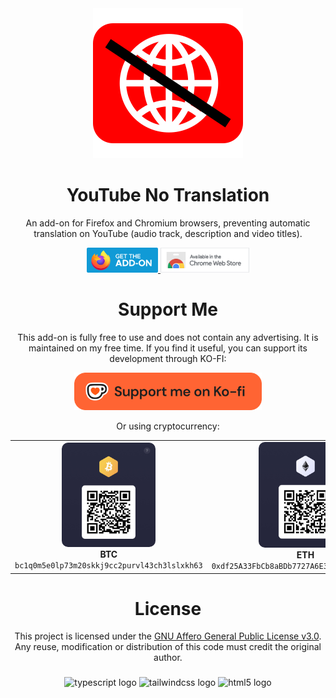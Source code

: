 <div align="center">
  <a href="https://addons.mozilla.org/firefox/addon/youtube-no-translation/" target="_blank">
    <img src="./assets/icons/icon.svg" alt="Project description"/>

  </a>
</div>

###

<h1 align="center">YouTube No Translation</h1>
<p align="center">An add-on for Firefox and Chromium browsers, preventing automatic translation on YouTube (audio track, description and video titles).</p>

<div align="center">
  <a href="https://addons.mozilla.org/firefox/addon/youtube-no-translation/" target="_blank">
    <img src="./assets/images/firefox.png" height="40" alt="Available on Mozilla Firefox" title="Available on Mozilla Firefox"/>
  </a>
  <a href="https://chromewebstore.google.com/detail/youtube-no-translation/lmkeolibdeeglfglnncmfleojmakecjb" target="_blank">
    <img src="./assets/images/chrome.png" height="40" alt="Available on Chrome Web Store" title="Available on Chrome Web Store"/>
  </a>
</div>

###

<div align="center">
  <h1>Support Me</h1>
  <p>This add-on is fully free to use and does not contain any advertising. It is maintained on my free time. If you find it useful, you can support its development through KO-FI:</p>
  
  <a href="https://ko-fi.com/yougo" target="_blank">
    <img src="./assets/images/ko-fi.png" alt="Support me on Ko-fi" width="300">
  </a>
  
<p>Or using cryptocurrency:</p>
<div align="center">
  <table>
    <tr>
      <td align="center">
        <img src="./assets/images/QR/btc_adress.png" width="150" style="border-radius: 10px" />
        <br />
        <strong>BTC</strong>
        <br />
        <code>bc1q0m5e0lp73m20skkj9cc2purvl43ch3lslxkh63</code>
      </td>
      <td align="center">
        <img src="./assets/images/QR/eth_adress.png" width="150" style="border-radius: 10px" />
        <br />
        <strong>ETH</strong>
        <br />
        <code>0xdf25A33FbCb8aBDb7727A6E31A4eA619B9Df4546</code>
      </td>
      <td align="center">
        <img src="./assets/images/QR/bat-eth_adress.png" width="150" style="border-radius: 10px" />
        <br />
        <strong>BAT (ETH)</strong>
        <br />
        <code>0xdf25A33FbCb8aBDb7727A6E31A4eA619B9Df4546</code>
      </td>
      <td align="center">
        <img src="./assets/images/QR/ltc_adress.png" width="150" style="border-radius: 10px" />
        <br />
        <strong>LTC</strong>
        <br />
        <code>Li5ootmMUik2YKQrMmubRjLupKxjwqS37Y</code>
      </td>
    </tr>
  </table>
</div>
</div>

###

<div align="center">
  <h1>License</h1>
  This project is licensed under the <a href="LICENSE">GNU Affero General Public License v3.0</a>.
  <br>
  Any reuse, modification or distribution of this code must credit the original author.
  <br>
</div>

###

<div align="center">
  <img src="https://cdn.jsdelivr.net/gh/devicons/devicon/icons/typescript/typescript-original.svg" height="20" alt="typescript logo" title="typescript logo" />
  <img src="https://cdn.simpleicons.org/tailwindcss/06B6D4" height="20" alt="tailwindcss logo" title="tailwindcss logo" />
  <img src="https://cdn.jsdelivr.net/gh/devicons/devicon/icons/html5/html5-original.svg" height="20" alt="html5 logo"  />
</div>